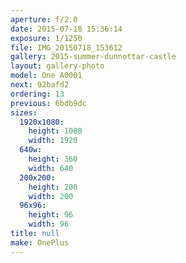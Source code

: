 ```yaml
---
aperture: f/2.0
date: 2015-07-18 15:36:14
exposure: 1/1250
file: IMG_20150718_153612
gallery: 2015-summer-dunnottar-castle
layout: gallery-photo
model: One A0001
next: 92bafd2
ordering: 13
previous: 6bdb9dc
sizes:
  1920x1080:
    height: 1080
    width: 1920
  640w:
    height: 360
    width: 640
  200x200:
    height: 200
    width: 200
  96x96:
    height: 96
    width: 96
title: null
make: OnePlus
---
```


